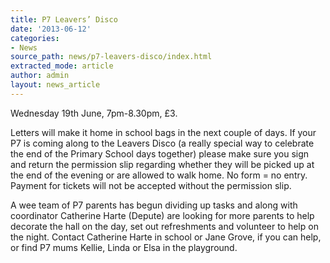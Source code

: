 ```yaml
---
title: P7 Leavers’ Disco
date: '2013-06-12'
categories:
- News
source_path: news/p7-leavers-disco/index.html
extracted_mode: article
author: admin
layout: news_article
---
```

Wednesday 19th June, 7pm-8.30pm, £3.

Letters will make it home in school bags in the next couple of days. If your P7 is coming along to the Leavers Disco (a really special way to celebrate the end of the Primary School days together) please make sure you sign and return the permission slip regarding whether they will be picked up at the end of the evening or are allowed to walk home. No form = no entry. Payment for tickets will not be accepted without the permission slip.

A wee team of P7 parents has begun dividing up tasks and along with coordinator Catherine Harte (Depute) are looking for more parents to help decorate the hall on the day, set out refreshments and volunteer to help on the night. Contact Catherine Harte in school or Jane Grove, if you can help, or find P7 mums Kellie, Linda or Elsa in the playground.
